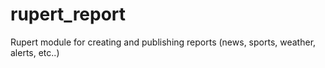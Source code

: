 # rupert_report
Rupert module for creating and publishing reports (news, sports, weather, alerts, etc..)
